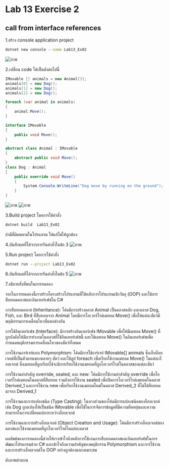 # Lab 13 Exercise 2

## call from interface references

1.สร้าง console application project

```cmd
dotnet new console --name Lab13_Ex02
```
![ภาพ](https://github.com/AnchisaPhetnoi/03376836-OOP-2566-Lab-13/assets/144197034/a756853e-86f3-428d-803b-8610e43da86d)

2.เปลี่ยน code ให้เป็นดังต่อไปนี้

```cs
IMovable [] animals = new Animal[3];
animals[0] = new Dog();
animals[1] = new Dog();
animals[2] = new Dog();

foreach (var animal in animals)
{
    animal.Move();
}

interface IMovable
{
    public void Move();
}

abstract class Animal : IMovable
{
    abstract public void Move();
}
class Dog : Animal
{
    public override void Move()
    {
        System.Console.WriteLine("Dog move by running on the ground");
    }
}

```
![ภาพ](https://github.com/AnchisaPhetnoi/03376836-OOP-2566-Lab-13/assets/144197034/0198b4cd-1b62-4585-8186-e713dd4f9022)
![ภาพ](https://github.com/AnchisaPhetnoi/03376836-OOP-2566-Lab-13/assets/144197034/51f2353c-487b-4c80-b41f-7701d52dcee7)

3.Build project โดยการใช้คำสั่ง

```cmd
dotnet build  Lab13_Ex02
```

ถ้ามีที่ผิดพลาดในโปรแกรม ให้แก้ไขให้ถูกต้อง

4.บันทึกผลที่ได้จากการรันคำสั่งในข้อ 3
![ภาพ](https://github.com/AnchisaPhetnoi/03376836-OOP-2566-Lab-13/assets/144197034/0997e2d8-67a2-4c59-a299-69b51369ae98)

5.Run project โดยการใช้คำสั่ง

```cmd
dotnet run --project Lab13_Ex02
```

6.บันทึกผลที่ได้จากการรันคำสั่งในข้อ 5
![ภาพ](https://github.com/AnchisaPhetnoi/03376836-OOP-2566-Lab-13/assets/144197034/5917e649-e545-48a0-a3ee-e34539dcb511)

7.อธิบายสิ่งที่พบในการทดลอง

จากในการทดลองนี้เราสร้างโครงสร้างโปรแกรมที่ใช้หลักการโปรแกรมเชิงวัตถุ (OOP) และใช้การสืบทอดคลาสและอินเทอร์เฟซใน C#

การสืบทอดคลาส (Inheritance): โค้ดมีการสร้างคลาส Animal เป็นคลาสหลัก และคลาส Dog, Fish, และ Bird ที่สืบทอดจาก Animal โดยมีการโอเวอร์ไรด์เมทอด Move() เพื่อให้แต่ละสัตว์มีพฤติกรรมการเคลื่อนไหวที่แตกต่างกัน

การใช้อินเทอร์เฟซ (Interface): มีการสร้างอินเทอร์เฟซ IMovable เพื่อให้มีเมทอด Move() ที่ถูกบังคับให้มีการทำงานในคลาสที่ใช้อินเทอร์เฟซนี้ และใช้เมทอด Move() ในอินเทอร์เฟซเพื่อกำหนดพฤติกรรมการเคลื่อนไหวของสัตว์ทั้งหมด

การใช้งานอาร์เรย์แบบ Polymorphism: โค้ดมีการใช้อาร์เรย์ IMovable[] animals ซึ่งเก็บอ็อบเจกต์ที่เป็นตัวแทนของหลายๆ สัตว์ และใช้ลูป foreach เพื่อเรียกใช้งานเมทอด Move() ในแต่ละอ็อบเจกต์ ซึ่งเมทอดที่ถูกเรียกใช้จะมีการเรียกใช้งานเมทอดที่ถูกโอเวอร์ไรด์ในคลาสของแต่ละสัตว์

การใช้งานคำสำคัญ override, sealed, และ new: โค้ดมีการใช้งานคำสำคัญ override เพื่อโอเวอร์ไรด์เมทอดในคลาสที่สืบทอด รวมถึงการใช้งาน sealed เพื่อปิดการโอเวอร์ไรด์เมทอดในคลาส Derived_1 และการใช้งาน new เพื่อเรียกใช้งานเมทอดใหม่ในคลาส Derived_2 ที่ไม่ได้สืบทอดมาจาก Derived_1

การใช้งานและการแปลงชนิด (Type Casting): ในบางส่วนของโค้ดมีการแปลงชนิดของอ็อบเจกต์ เช่น Dog ถูกแปลงให้เป็นชนิด IMovable เพื่อใช้ในการจัดการข้อมูลที่มีความยืดหยุ่นและความสามารถในการเปลี่ยนแปลงระหว่างอ็อบเจกต์

การใช้งานและการสร้างอ็อบเจกต์ (Object Creation and Usage): โค้ดมีการสร้างอ็อบเจกต์ของคลาสและใช้งานเมทอดที่ถูกโอเวอร์ไรด์ในแต่ละคลาส

ผลลัพธ์ของการทดลองนี้ช่วยให้เราเข้าใจถึงหลักการใช้งานการสืบทอดคลาสและอินเทอร์เฟซในการพัฒนาโปรแกรมด้วย C# และเข้าใจถึงความสำคัญของพฤติกรรม Polymorphism และการใช้งานและการสร้างอ็อบเจกต์ใน OOP อย่างถูกต้องและเหมาะสม

ดังภาพด้านบน
